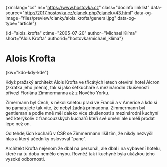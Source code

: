 
{xml:lang="cs" ns="https://www.hostovka.cz" class="docinfo linklist" data-source="http://2017.hostovka.cz/clanek.php?clanek=43.html" data-og-image="files/preview/clanky/alois_krofta/general.jpg" data-og-type="article"}

{id="alois\_krofta" ctime="2005-07-20" author="Michael Klíma" short="Alois Krofta" authorid="hostovka/michael\_klima"}

# Alois Krofta

{kw="kdo-kdy-kde"}

Když pražský architekt Alois Krofta ve třicátých letech otevíral hotel Alcron (zkratka jeho jména), tak si jako šéfkuchaře s mezinárodní zkušeností přivezl Floriána Zimmermanna až z Nového Yorku.

Zimermann byl Čech, s několikaletou praxí ve Francii a v Americe a kdo si ho pamatujete tak víte, že nebyl žádná primadona. Zimmermann byl gentleman a podle mně měl daleko více zkušenosti s mezinárodní kuchyní než kterýkoliv z francouzských kuchařů kteří své umění ale uměli prodat lépe než on.

Od tehdejších kuchařů v ČSR se Zimmermann lišil tím, že nikdy nezvýšil hlas a který učedníky oslovoval "pane".

Architekt Krofta nejenom že dbal na personál, ale dbal i na vybavení hotelu, které na tu dobu nemělo chybu. Rovněž tak i kuchyně byla ukázkou jeho vysoké odbornosti.

